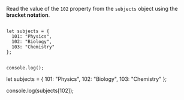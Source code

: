 Read the value of the `102` property
from the `subjects` object
using the **bracket notation**.

<Editor lang="javascript" type="exercise">
<code>
let subjects = {
  101: "Physics",
  102: "Biology",
  103: "Chemistry"
};

console.log();
</code>

<solution>
let subjects = {
  101: "Physics",
  102: "Biology",
  103: "Chemistry"
};

console.log(subjects[102]);
</solution>
</Editor>
